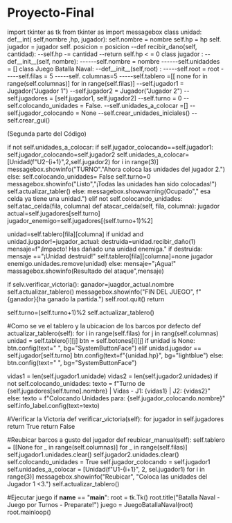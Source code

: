 # Proyecto-Final 
import tkinter as tk
from tkinter as import messagebox
class unidad:
     def__int( self,nombre ,hp, jugador):
     self.nombre = nombre 
     self.hp = hp
     self. jugador = jugador
     self. posicion = posicion 
--def recibir_dano(self, cantidad):
--self.hp -= cantidad 
--return self.hp < = 0
class jugador :
-- def__init__(self, nombre):
------self.nombre = nombre
------self.unidaddes = []
class  Juego Batalla Naval:
--def__init__(self,root) :
-----self.root = root
-----self.filas = 5
-----self. columnas=5 
-----self.tablero =[[ none for in range(self.columnas)] for in range(self.filas)]
--self.jugador1 = Jugador("Jugador 1")
--self.jugador2 = Jugador("Jugador 2")
--self.jugadores = [self.jugador1, self.jugador2] 
--self.turno = 0
--self.colocando_unidades = False.          --self.unidades_a_colocar =[]               --self.jugador_colocando = None
--self.crear_unidades_iniciales()
--self.crear_gui()



(Segunda parte del Código)



 if not self.unidades_a_colocar:
    if self.jugador_colocando==self.jugador1:
        self.jugador_colocando=self.jugador2
        self.unidades_a_colocar=[Unidad(f"U2-{i+1}",2,self.jugador2) for i in range(3)] 
           messagebox.showinfo("TURNO"."Ahora coloca las unidades del jugador 2.")
   else:
       self.colocando_unidades= False
       self.turno=0
           messagebox.showinfo("Listo","¡Todas las unidades han sido colocadas!")
   self.actualizar_tabler()
else:
        messagebox.showwarning(Ocupado"," esa celda ya tiene una unidad.")
  elif not self.colocando_unidades:
    self.atac_celda(fila, columna)
def atacar_celda(self, fila, columna):
  jugador actual=self.jugadores[self.turno]
jugador_enemigo=self.jugadores[(self.turno+1)%2]
     
unidad=self.tablero[fila][columna]
if unidad and unidad.jugador!=jugador_actual:
   destruida=unidad.recibir_daño(1)
mensaje=f"¡Impacto! Has dañado una unidad enemiga."
if destruida:
  mensaje +="¡Unidad destruid!"
  self.tablero[fila][columna]=none
  jugador enemigo.unidades.remove(unidad)
else:
 mensaje="¡Agua!"
massagebox.showinfo(Resultado del ataque",mensaje)

if selv.verificar_victoria():
  ganador=juagdor_actual.nombre
  self.actualizar_tablero()
messagebox.showinfo("FIN DEL JUEGO", f"{ganador}{ha ganado la partida.")
self.root.quit()
  return

self.turno=(self.turno+1)%2
self.actualizar_tablero()

#Como se ve el tablero y la ubicacion de los barcos por defecto
def actualizar_tablero(self):
  for i in range(self.filas)
    for j in rang(self.columnas)
      unidad = self.tablero[i][j]
      btn = self.botones[i][j]
      if unidad is None:
        btn.config(text=" ", bg="SystemButtonFace")
      elif unidad.jugador == self.jugador[self.turno]
        btn.config(text=f"{unidad.hp}", bg="lightblue")
      else:
        btn.config(text=" ", bg="SystemButtonFace")

  vidas1 = len(self.jugador1.unidade)
  vidas2 = len(self.jugador2.unidades)
  if not self.colocando_unidades:
      texto = f"Turno de {self.jugadores[self.turno].nombre} | Vidas - J1: {vidas1} | J2: {vidas2}"
  else:
      texto = f"Colocando Unidades para: {self.jugador_colocando.nombre}"
  self.info_label.config(text=texto)

#Verificar la Victoria
def verificar_victoria(self):
   for jugador in self.jugadores
       return True
   return False

#Reubicar barcos a gusto del jugador
def reubicar_manual(self):
   self.tablero = [[None for _ in range(self.columnas)] for _ in range(self.filas)]
   self.jugador1.unidades.clear()
   self.jugador2.unidades.clear()
   self.colocando_unidades = True
   self.jugador_colocando = self.jugador1
   self.unidades_a_colocar = [Unidad(f"U1-{i+1}", 2, sel.jugador1) for i in range(3)]
   messagebox.showinfo("Reubicar", "Coloca las unidades del Jugador 1 <3.")
   self.actualizar_tablero()

#Ejecutar juego
if __name__ == "__main__":
   root = tk.Tk()
   root.title("Batalla Naval - Juego por Turnos - Preparate!")
   juego = JuegoBatallaNaval(root)
   root.mainloop()
   
